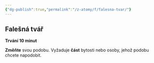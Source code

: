 ```yaml
---
{"dg-publish":true,"permalink":"/z-atomy/f/falesna-tvar/"}
---
```


## Falešná tvář 
**Trvání 10 minut**

**Změňte** svou podobu. Vyžaduje **část** bytosti nebo osoby, jehož podobu chcete napodobit.